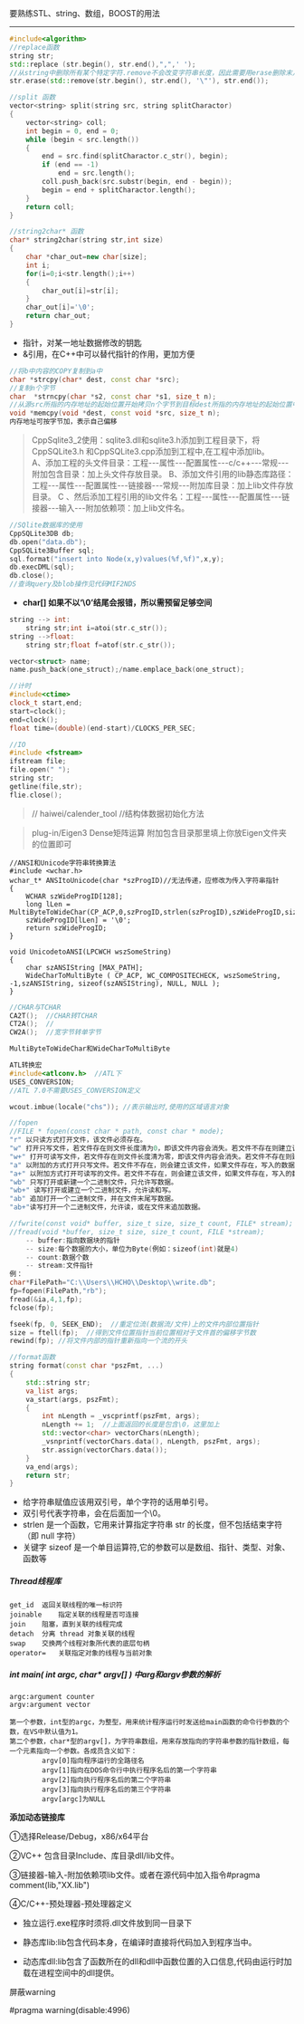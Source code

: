 要熟练STL、string、数组，BOOST的用法

---

```c++
#include<algorithm>
//replace函数
string str;
std::replace (str.begin(), str.end(),",",' ');
//从string中删除所有某个特定字符.remove不会改变字符串长度，因此需要用erase删除末几位
str.erase(std::remove(str.begin(), str.end(), '\"'), str.end());
```



```C++
//split 函数
vector<string> split(string src, string splitCharactor)  
{  
    vector<string> coll;  
    int begin = 0, end = 0;   
    while (begin < src.length())  
    {  
        end = src.find(splitCharactor.c_str(), begin);  
        if (end == -1)  
            end = src.length();  
        coll.push_back(src.substr(begin, end - begin));  
        begin = end + splitCharactor.length();  
    }  
    return coll;  
} 
```



```C++
//string2char* 函数
char* string2char(string str,int size)
{
	char *char_out=new char[size];
	int i;
	for(i=0;i<str.length();i++)
	{
		char_out[i]=str[i];
	}
	char_out[i]='\0';
	return char_out;
}
```



- 指针，对某一地址数据修改的钥匙
- &引用，在C++中可以替代指针的作用，更加方便



```C++
//将b中内容的COPY复制到a中
char *strcpy(char* dest, const char *src);  
//复制n个字节
char  *strncpy(char *s2, const char *s1, size_t n);  
//从源src所指的内存地址的起始位置开始拷贝n个字节到目标dest所指的内存地址的起始位置中
void *memcpy(void *dest, const void *src, size_t n); 
内存地址可按字节加，表示自己偏移
```



> CppSqlite3_2使用：sqlite3.dll和sqlite3.h添加到工程目录下，将CppSQLite3.h 和CppSQLite3.cpp添加到工程中,在工程中添加lib。	
> A、添加工程的头文件目录：工程---属性---配置属性---c/c++---常规---附加包含目录：加上头文件存放目录。
> B、添加文件引用的lib静态库路径：工程---属性---配置属性---链接器---常规---附加库目录：加上lib文件存放目录。
> C 、然后添加工程引用的lib文件名：工程---属性---配置属性---链接器---输入---附加依赖项：加上lib文件名。



```C++
//SQlite数据库的使用
CppSQLite3DB db;  
db.open("data.db"); 
CppSQLite3Buffer sql;
sql.format("insert into Node(x,y)values(%f,%f)",x,y);
db.execDML(sql);
db.close();
//查询query及blob操作见代码MIF2NDS
```



- **char[]  如果不以‘\0’结尾会报错，所以需预留足够空间**

```C++
string --> int:
	string str;int i=atoi(str.c_str());
string -->float:
	string str;float f=atof(str.c_str());
```



```C++
vector<struct> name;
name.push_back(one_struct);/name.emplace_back(one_struct);
```



```C++
//计时
#include<ctime>
clock_t start,end;
start=clock();	
end=clock();
float time=(double)(end-start)/CLOCKS_PER_SEC;
```



```C++
//IO
#include <fstream>
ifstream file;
file.open(" ");
string str;
getline(file,str);
flie.close();
```



> // haiwei/calender_tool  //结构体数据初始化方法

> plug-in/Eigen3   Dense矩阵运算 
> 附加包含目录那里填上你放Eigen文件夹的位置即可



```
//ANSI和Unicode字符串转换算法
#include <wchar.h>
wchar_t* ANSItoUnicode(char *szProgID)//无法传递，应修改为传入字符串指针
{
	WCHAR szWideProgID[128]; 
	long lLen = MultiByteToWideChar(CP_ACP,0,szProgID,strlen(szProgID),szWideProgID,sizeof(szWideProgID)); 
	szWideProgID[lLen] = '\0'; 
	return szWideProgID;
}

void UnicodetoANSI(LPCWCH wszSomeString)
{
	char szANSIString [MAX_PATH]; 
	WideCharToMultiByte ( CP_ACP, WC_COMPOSITECHECK, wszSomeString, -1,szANSIString, sizeof(szANSIString), NULL, NULL ); 
}
```



```c++
//CHAR与TCHAR
CA2T();  //CHAR转TCHAR
CT2A();  //
CW2A();  //宽字节转单字节

MultiByteToWideChar和WideCharToMultiByte

ATL转换宏
#include<atlconv.h>  //ATL下
USES_CONVERSION; 
//ATL 7.0不需要USES_CONVERSION定义

wcout.imbue(locale("chs")); //表示输出时,使用的区域语言对象
```



```c++
//fopen
//FILE * fopen(const char * path, const char * mode);
"r" 以只读方式打开文件，该文件必须存在。
"w" 打开只写文件，若文件存在则文件长度清为0，即该文件内容会消失。若文件不存在则建立该文件。
"w+" 打开可读写文件，若文件存在则文件长度清为零，即该文件内容会消失。若文件不存在则建立该文件。
"a" 以附加的方式打开只写文件。若文件不存在，则会建立该文件，如果文件存在，写入的数据会被加到文件尾，即文件原先的内容会被保留。（EOF符保留）
"a+" 以附加方式打开可读写的文件。若文件不存在，则会建立该文件，如果文件存在，写入的数据会被加到文件尾后，即文件原先的内容会被保留。（原来的EOF符不保留）
"wb" 只写打开或新建一个二进制文件，只允许写数据。
"wb+" 读写打开或建立一个二进制文件，允许读和写。
"ab" 追加打开一个二进制文件，并在文件末尾写数据。
"ab+"读写打开一个二进制文件，允许读，或在文件末追加数据。

//fwrite(const void* buffer, size_t size, size_t count, FILE* stream);
//fread(void *buffer, size_t size, size_t count, FILE *stream);
    -- buffer:指向数据块的指针
    -- size:每个数据的大小，单位为Byte(例如：sizeof(int)就是4)
    -- count:数据个数
    -- stream:文件指针
例：    
char*FilePath="C:\\Users\\HCHO\\Desktop\\write.db";
fp=fopen(FilePath,"rb");
fread(&ia,4,1,fp);
fclose(fp);

fseek(fp, 0, SEEK_END);  //重定位流(数据流/文件)上的文件内部位置指针
size = ftell(fp);  //得到文件位置指针当前位置相对于文件首的偏移字节数
rewind(fp);	//将文件内部的指针重新指向一个流的开头
```



```c++
//format函数
string format(const char *pszFmt, ...)
{
    std::string str;
    va_list args;
    va_start(args, pszFmt);
    {
        int nLength = _vscprintf(pszFmt, args);
        nLength += 1;  //上面返回的长度是包含\0，这里加上
        std::vector<char> vectorChars(nLength);
        _vsnprintf(vectorChars.data(), nLength, pszFmt, args);
        str.assign(vectorChars.data());
    }
    va_end(args);
    return str;
}
```



- 给字符串赋值应该用双引号，单个字符的话用单引号。
- 双引号代表字符串，会在后面加一个\0。
- strlen 是一个函数，它用来计算指定字符串 str 的长度，但不包括结束字符（即 null 字符） 
- 关键字 sizeof 是一个单目运算符,它的参数可以是数组、指针、类型、对象、函数等



##### Thread线程库

```
get_id	返回关联线程的唯一标识符
joinable	指定关联的线程是否可连接
join	阻塞，直到关联的线程完成
detach	分离 thread 对象关联的线程
swap	交换两个线程对象所代表的底层句柄
operator=	关联指定对象的线程与当前对象
```



##### int main( int argc, char* argv[] ) 中arg和argv参数的解析

    argc:argument counter
    argv:argument vector
    
    第一个参数，int型的argc，为整型，用来统计程序运行时发送给main函数的命令行参数的个数，在VS中默认值为1。 
    第二个参数，char*型的argv[]，为字符串数组，用来存放指向的字符串参数的指针数组，每一个元素指向一个参数。各成员含义如下： 
            argv[0]指向程序运行的全路径名 
            argv[1]指向在DOS命令行中执行程序名后的第一个字符串 
            argv[2]指向执行程序名后的第二个字符串 
            argv[3]指向执行程序名后的第三个字符串 
            argv[argc]为NULL 



**添加动态链接库**

①选择Release/Debug，x86/x64平台

②VC++  包含目录Include、库目录dll/lib文件。

③链接器-输入-附加依赖项lib文件。或者在源代码中加入指令#pragma comment(lib,"XX.lib")

④C/C++-预处理器-预处理器定义

- 独立运行.exe程序时须将.dll文件放到同一目录下

- 静态库lib:lib包含代码本身，在编译时直接将代码加入到程序当中。
- 动态库dll:lib包含了函数所在的dll和dll中函数位置的入口信息,代码由运行时加载在进程空间中的dll提供。



屏蔽warning

#pragma warning(disable:4996)

